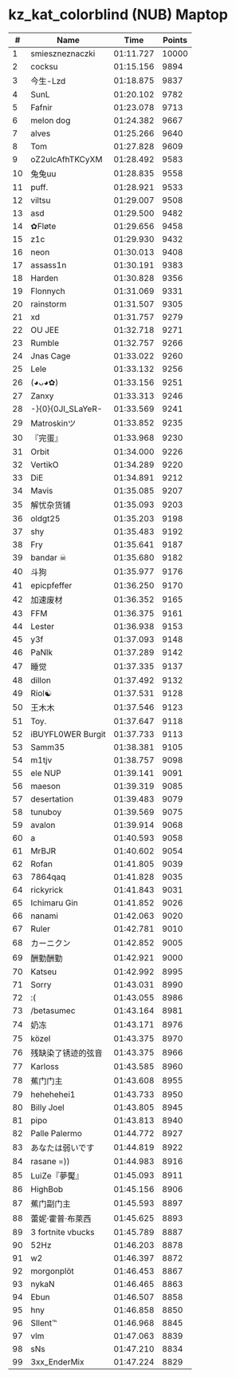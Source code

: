 # kz_kat_colorblind (NUB) Maptop

|  # | Name | Time | Points |
|-------------- | -------------- | -------------- | -------------- | 
| 1 | smieszneznaczki | 01:11.727 | 10000 | 
| 2 | cocksu | 01:15.156 | 9894 | 
| 3 | 今生-Lzd | 01:18.875 | 9837 | 
| 4 | SunL | 01:20.102 | 9782 | 
| 5 | Fafnir | 01:23.078 | 9713 | 
| 6 | melon dog | 01:24.382 | 9667 | 
| 7 | alves | 01:25.266 | 9640 | 
| 8 | Tom | 01:27.828 | 9609 | 
| 9 | oZ2ulcAfhTKCyXM | 01:28.492 | 9583 | 
| 10 | 兔兔uu | 01:28.835 | 9558 | 
| 11 | puff. | 01:28.921 | 9533 | 
| 12 | viltsu | 01:29.007 | 9508 | 
| 13 | asd | 01:29.500 | 9482 | 
| 14 | ✿Fløte | 01:29.656 | 9458 | 
| 15 | z1c | 01:29.930 | 9432 | 
| 16 | neon | 01:30.013 | 9408 | 
| 17 | assass1n | 01:30.191 | 9383 | 
| 18 | Harden | 01:30.828 | 9356 | 
| 19 | Flonnych | 01:31.069 | 9331 | 
| 20 | rainstorm | 01:31.507 | 9305 | 
| 21 | xd | 01:31.757 | 9279 | 
| 22 | OU JEE | 01:32.718 | 9271 | 
| 23 | Rumble | 01:32.757 | 9266 | 
| 24 | Jnas Cage | 01:33.022 | 9260 | 
| 25 | Lele | 01:33.132 | 9256 | 
| 26 | (◕ᴗ◕✿) | 01:33.156 | 9251 | 
| 27 | Zanxy | 01:33.313 | 9246 | 
| 28 | -}{0}{0JI_SLaYeR- | 01:33.569 | 9241 | 
| 29 | Matroskinツ | 01:33.852 | 9235 | 
| 30 | 『完蛋』 | 01:33.968 | 9230 | 
| 31 | Orbit | 01:34.000 | 9226 | 
| 32 | VertikO | 01:34.289 | 9220 | 
| 33 | DiE | 01:34.891 | 9212 | 
| 34 | Mavis | 01:35.085 | 9207 | 
| 35 | 解忧杂货铺 | 01:35.093 | 9203 | 
| 36 | oldgt25 | 01:35.203 | 9198 | 
| 37 | shy | 01:35.483 | 9192 | 
| 38 | Fry | 01:35.641 | 9187 | 
| 39 | bandar ☠ | 01:35.680 | 9182 | 
| 40 | 斗狗 | 01:35.977 | 9176 | 
| 41 | epicpfeffer | 01:36.250 | 9170 | 
| 42 | 加速废材 | 01:36.352 | 9165 | 
| 43 | FFM | 01:36.375 | 9161 | 
| 44 | Lester | 01:36.938 | 9153 | 
| 45 | y3f | 01:37.093 | 9148 | 
| 46 | PaNlk | 01:37.289 | 9142 | 
| 47 | 睡觉 | 01:37.335 | 9137 | 
| 48 | dillon | 01:37.492 | 9132 | 
| 49 | Riol☯ | 01:37.531 | 9128 | 
| 50 | 王木木 | 01:37.546 | 9123 | 
| 51 | Toy. | 01:37.647 | 9118 | 
| 52 | iBUYFL0WER Burgit | 01:37.733 | 9113 | 
| 53 | Samm35 | 01:38.381 | 9105 | 
| 54 | m1tjv | 01:38.757 | 9098 | 
| 55 | ele NUP | 01:39.141 | 9091 | 
| 56 | maeson | 01:39.319 | 9085 | 
| 57 | desertation | 01:39.483 | 9079 | 
| 58 | tunuboy | 01:39.569 | 9075 | 
| 59 | avalon | 01:39.914 | 9068 | 
| 60 | a | 01:40.593 | 9058 | 
| 61 | MrBJR | 01:40.602 | 9054 | 
| 62 | Rofan | 01:41.805 | 9039 | 
| 63 | 7864qaq | 01:41.828 | 9035 | 
| 64 | rickyrick | 01:41.843 | 9031 | 
| 65 | Ichimaru Gin | 01:41.852 | 9026 | 
| 66 | nanami | 01:42.063 | 9020 | 
| 67 | Ruler | 01:42.781 | 9010 | 
| 68 | カーニクン | 01:42.852 | 9005 | 
| 69 | 酬勤酬勤 | 01:42.921 | 9000 | 
| 70 | Katseu | 01:42.992 | 8995 | 
| 71 | Sorry | 01:43.031 | 8990 | 
| 72 | :( | 01:43.055 | 8986 | 
| 73 | /betasumec | 01:43.164 | 8981 | 
| 74 | 奶冻 | 01:43.171 | 8976 | 
| 75 | közel | 01:43.375 | 8970 | 
| 76 | 残缺染了锈迹的弦音 | 01:43.375 | 8966 | 
| 77 | Karloss | 01:43.585 | 8960 | 
| 78 | 蕉门门主 | 01:43.608 | 8955 | 
| 79 | hehehehei1 | 01:43.733 | 8950 | 
| 80 | Billy Joel | 01:43.805 | 8945 | 
| 81 | pipo | 01:43.813 | 8940 | 
| 82 | Palle Palermo | 01:44.772 | 8927 | 
| 83 | あなたは弱いです | 01:44.819 | 8922 | 
| 84 | rasane =)) | 01:44.983 | 8916 | 
| 85 | LuiZe『夢魘』 | 01:45.093 | 8911 | 
| 86 | HighBob | 01:45.156 | 8906 | 
| 87 | 蕉门副门主 | 01:45.593 | 8897 | 
| 88 | 蕾妮·霍普·布萊西 | 01:45.625 | 8893 | 
| 89 | 3 fortnite vbucks | 01:45.789 | 8887 | 
| 90 | 52Hz | 01:46.203 | 8878 | 
| 91 | w2 | 01:46.397 | 8872 | 
| 92 | morgonplöt | 01:46.453 | 8867 | 
| 93 | nykaN | 01:46.465 | 8863 | 
| 94 | Ebun | 01:46.507 | 8858 | 
| 95 | hny | 01:46.858 | 8850 | 
| 96 | SIlent℡ | 01:46.968 | 8845 | 
| 97 | vlm | 01:47.063 | 8839 | 
| 98 | sNs | 01:47.210 | 8834 | 
| 99 | 3xx_EnderMix | 01:47.224 | 8829 | 

